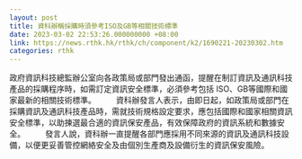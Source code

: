 ```yaml
---
layout: post
title: 資科辦稱採購時須參考ISO及GB等相關技術標準
date: 2023-03-02 22:53:26.000000000 +08:00
link: https://news.rthk.hk/rthk/ch/component/k2/1690221-20230302.htm
categories: rthk
---
```


政府資訊科技總監辦公室向各政策局或部門發出通函，提醒在制訂資訊及通訊科技產品的採購程序時，如需訂定資訊安全標準，必須參考包括 ISO、GB等國際和國家最新的相關技術標準。
　　 
資科辦發言人表示，由即日起，如政策局或部門在採購資訊及通訊科技產品時，需就技術規格設定要求，應包括國際和國家相關資訊安全標準，以助揀選最合適的資訊保安產品，有效保障政府的資訊系統和數據安全。
　　 
發言人說，資科辦一直提醒各部門應採用不同來源的資訊及通訊科技設備，以便更妥善管控網絡安全及由個別生產商及設備衍生的資訊保安風險。　
